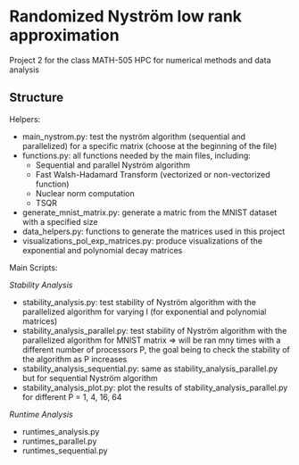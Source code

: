 # Randomized Nyström low rank approximation

Project 2 for the class MATH-505 HPC for numerical methods and data analysis

## Structure 

Helpers:
- main_nystrom.py: test the nyström algorithm (sequential and parallelized) for a specific matrix (choose at the beginning of the file)
- functions.py: all functions needed by the main files, including: 
    - Sequential and parallel Nyström algorithm
    - Fast Walsh-Hadamard Transform (vectorized or non-vectorized function)
    - Nuclear norm computation
    - TSQR
- generate_mnist_matrix.py: generate a matric from the MNIST dataset with a specified size
- data_helpers.py: functions to generate the matrices used in this project
- visualizations_pol_exp_matrices.py: produce visualizations of the exponential and polynomial decay matrices

Main Scripts:

*Stability Analysis*
- stability_analysis.py: test stability of Nyström algorithm with the parallelized algorithm for varying l (for exponential and polynomial matrices)
- stability_analysis_parallel.py: test stability of Nyström algorithm with the parallelized algorithm for MNIST matrix => will be ran mny times with a different number of processors P, the goal being to check the stability of the algorithm as P increases
- stability_analysis_sequential.py: same as stability_analysis_parallel.py but for sequential Nyström algorithm
- stability_analysis_plot.py: plot the results of stability_analysis_parallel.py for different P = 1, 4, 16, 64

*Runtime Analysis*
- runtimes_analysis.py
- runtimes_parallel.py
- runtimes_sequential.py

